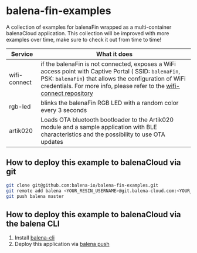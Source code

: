 # balena-fin-examples
A collection of examples for balenaFin wrapped as a multi-container balenaCloud application. This collection will be improved with more examples over time, make sure to check it out from time to time!

Service | What it does
------------ | ------------
wifi-connect | if the balenaFin is not connected, exposes a WiFi access point with Captive Portal ( SSID: `balenaFin`, PSK: `balenaFin`) that allows the configuration of WiFi credentials. For more info, please refer to the [wifi-connect repository](https://github.com/balena-io/wifi-connect)
rgb-led | blinks the balenaFin RGB LED with a random color every 3 seconds
artik020 | Loads OTA bluetooth bootloader to the Artik020 module and a sample application with BLE characteristics and the possibility to use OTA updates

## How to deploy this example to balenaCloud via git

```bash
git clone git@github.com:balena-io/balena-fin-examples.git
git remote add balena <YOUR_RESIN_USERNAME>@git.balena-cloud.com:<YOUR_RESIN_USERNAME>/<YOUR_RESIN_APP_NAME>.git
git push balena master
```
## How to deploy this example to balenaCloud via the balena CLI

1. Install [balena-cli](https://github.com/balena-io/balena-cli#standalone-install)
2. Deploy this application via [balena push](https://github.com/balena-io/balena-cli/blob/master/doc/cli.markdown#push-applicationordevice)
